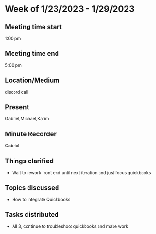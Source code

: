 # Week of 1/23/2023 - 1/29/2023
## Meeting time start
1:00 pm
## Meeting time end
5:00 pm
## Location/Medium
discord call
## Present
Gabriel,Michael,Karim
## Minute Recorder
Gabriel
## Things clarified
 * Wait to rework front end until next iteration and just focus quickbooks
## Topics discussed
 * How to integrate Quickbooks
## Tasks distributed
 * All 3, continue to troubleshoot quickbooks and make work
